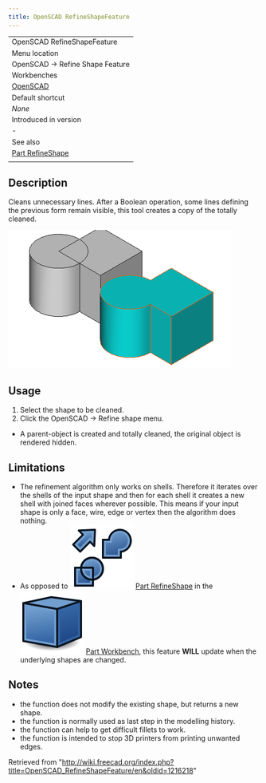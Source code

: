 ```yaml
---
title: OpenSCAD RefineShapeFeature
---
```


|                                                          |
| -------------------------------------------------------- |
| OpenSCAD RefineShapeFeature                              |
| Menu location                                            |
| OpenSCAD → Refine Shape Feature                          |
| Workbenches                                              |
| [OpenSCAD](/OpenSCAD_Workbench "OpenSCAD Workbench")     |
| Default shortcut                                         |
| _None_                                                   |
| Introduced in version                                    |
| -                                                        |
| See also                                                 |
| [Part RefineShape](/Part_RefineShape "Part RefineShape") |
|                                                          |

## Description

Cleans unnecessary lines. After a Boolean operation, some lines defining the previous form remain visible, this tool creates a copy of the totally cleaned.

![](/src/assets/images/PartRefineShape_it.png)

## Usage

1. Select the shape to be cleaned.
2. Click the OpenSCAD → Refine shape menu.

- A parent-object is created and totally cleaned, the original object is rendered hidden.

## Limitations

- The refinement algorithm only works on shells. Therefore it iterates over the shells of the input shape and then for each shell it creates a new shell with joined faces wherever possible. This means if your input shape is only a face, wire, edge or vertex then the algorithm does nothing.
- As opposed to ![](/src/assets/images/Part_RefineShape.svg) [Part RefineShape](/Part_RefineShape "Part RefineShape") in the ![](/src/assets/images/Workbench_Part.svg) [Part Workbench](/Part_Workbench "Part Workbench"), this feature **WILL** update when the underlying shapes are changed.

## Notes

- the function does not modify the existing shape, but returns a new shape.
- the function is normally used as last step in the modelling history.
- the function can help to get difficult fillets to work.
- the function is intended to stop 3D printers from printing unwanted edges.

Retrieved from "<http://wiki.freecad.org/index.php?title=OpenSCAD_RefineShapeFeature/en&oldid=1216218>"
